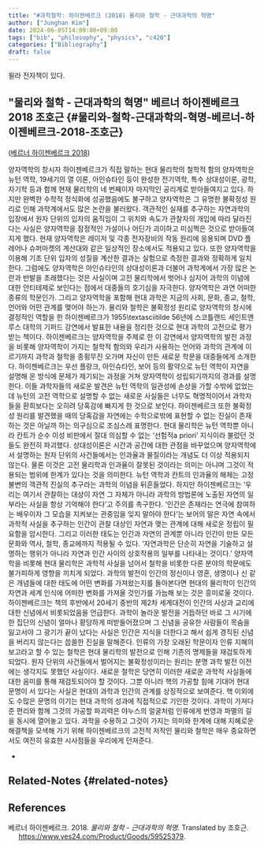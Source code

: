 ```yaml
---
title: "#과학철학: 하이젠베르크 (2018) 물리와 철학 - 근대과학의 혁명"
author: ["Junghan Kim"]
date: 2024-06-05T14:09:00+09:00
tags: ["bib", "philosophy", "physics", "c420"]
categories: ["Bibliography"]
draft: false
---
```


윌라 전자책이 있다.


## "물리와 철학 - 근대과학의 혁명" 베르너 하이젠베르크 2018 조호근 {#물리와-철학-근대과학의-혁명-베르너-하이젠베르크-2018-조호근}

(<a href="#citeproc_bib_item_1">베르너 하이젠베르크 2018</a>)

양자역학의 창시자 하이젠베르크가 직접 말하는 현대 물리학의 철학적 함의 양자역학은 뉴턴 역학, 19세기의 열 이론, 아인슈타인 등이 완성한 전기역학, 특수 상대성이론, 광학, 자기학 등과 함께 현재 물리학의 네 번째이자 마지막인 공리계로 받아들여지고 있다. 하지만 완벽한 수학적 정식화에 성공했음에도 불구하고 양자역학은 그 유명한 불확정성 원리로 인해 과학계에서도 많은 논란을 불러왔다. 객관적인 실재를 추구하는 자연과학의 입장에서 원자 단위의 입자의 움직임이 그 위치와 속도가 관찰자의 개입에 따라 달라진다는 사실은 양자역학을 잠정적인 가설이나 어딘가 괴이하고 미심쩍은 것으로 받아들여지게 했다. 현재 양자역학은 레이저 및 각종 전자장비의 작동 원리에 응용되며 DVD 플레어나 슈퍼마켓의 계산대와 같은 일상적인 장소에서도 적용되고 있다. 또한 양자역학을 이용해 기초 단위 입자의 성질을 계산한 결과는 실험으로 측정한 결과와 정확하게 일치한다. 그럼에도 양자역학은 아인슈타인의 상대성이론과 더불어 과학계에서 가장 많은 논란과 반발을 초래했다는 것은 사실이며 고전 물리학에서 벗어나 심지어 과학의 이념에 대한 안티테제로 보인다는 점에서 대중들의 호기심을 자극한다. 양자역학은 과연 어떠한 종류의 학문인가. 그리고 양자역학을 포함해 현대 과학은 지금의 사회, 문화, 종교, 철학, 언어와 어떤 관계를 맺어야 하는가. 물리와 철학은 불확정성 원리로 양자역학의 창시에 결정적인 역할을 한 하이젠베르크가 1955\textasciitilde 56년에 스코틀랜드 세인트앤루스 대학의 기퍼드 강연에서 발표한 내용을 정리한 것으로 현대 과학의 고전으로 평가받는 책이다. 하이젠베르크는 양자역학을 주제로 한 이 강연에서 양자역학의 발전 과정을 비롯해 양자역학이 가지는 철학적 함의와 우리가 사용하는 언어와 과학의 관계에 이르기까지 과학과 철학을 종횡무진 오가며 자신이 만든 새로운 학문을 대중들에게 소개한다. 하이젠베르크는 우선 플랑크, 아인슈타인, 보어 등의 활약으로 뉴턴 역학이 자연을 설명해 온 방식에 문제가 제기되는 과정을 거쳐 양자역학이 성립되기까지의 경과를 설명한다. 이들 과학자들의 새로운 발견은 뉴턴 역학의 일관성에 손상을 가할 수밖에 없었는데 뉴턴의 고전 역학으로 설명할 수 없는 새로운 사실들은 너무도 혁명적이어서 과학자들을 환희보다는 오히려 당혹감에 빠지게 한 것으로 보인다. 하이젠베르크 또한 불확정성 원리를 발견했을 때의 당혹감을 자연에는 수학으로밖에 표현할 수 없는 진실이 존재하는 것은 아닐까 하는 의구심으로 조심스레 표명한다. 현대 물리학은 뉴턴 역학뿐 아니라 칸트가 순수 이성 비판에서 절대 의심할 수 없는 ‘선험적a priori’ 지식이라 불렀던 것들도 완전히 파괴했다. 상대성이론은 시간과 공간에 대한 관점을 바꾸었으며 양자역학에서 설명하는 원자 단위의 사건들에서는 인과율과 물질이라는 개념도 더 이상 적용되지 않는다. 물론 이것은 고전 물리학과 인과율이 잘못된 것이라는 의미는 아니며 그것이 적용되는 범위에 한계가 있다는 것을 의미한다. 뉴턴 역학과 칸트의 인과율의 해체는 고정불변의 객관적 진실의 추구라는 과학의 이념을 뒤흔들었다. 하지만 하이젠베르크는 ‘우리는 여기서 관찰하는 대상이 자연 그 자체가 아니라 과학의 방법론에 노출된 자연의 일부라는 사실을 항상 기억해야 한다’고 주의를 촉구한다. ‘인간은 존재라는 연극에 참여하는 배우이자 그 모습을 지켜보는 관중임을 잊지 말아야 한다’는 보어의 말은 자연 속에서 과학적 사실을 추구하는 인간이 관찰 대상인 자연과 맺는 관계에 대해 새로운 정립이 필요함을 암시한다. 그리고 이러한 태도는 인간과 자연의 관계뿐 아니라 인간이 만든 모든 문화와 역사, 철학, 종교에까지 적용될 수 있다. ‘자연과학은 단순히 자연을 기술하고 설명하는 행위가 아니라 자연과 인간 사이의 상호작용의 일부를 나타내는 것이다.’ 양자역학을 비롯해 현대 물리학은 과학적 사실을 넘어서 철학을 비롯한 다른 분야의 학문에도 불가피하게 영향을 끼치게 되었다. 과학의 발전이 인간의 정신이나 영혼, 생명이나 신 같은 개념들에 대한 태도에 어떤 변화를 가져왔는지를 돌아본다면 현대의 물리학이 인간의 자연과 세계 인식에 어떠한 변화를 가져올 것인가를 가늠해 보는 것은 흥미로울 것이다. 하이젠베르크는 책의 후반에서 20세기 중반의 제2차 세계대전이 인간의 사상과 교리에 대한 신념에서 비롯되었음을 언급한다. 과학이 놀라운 발전을 거듭하던 바로 그 시기에 한 집단의 신념이 얼마나 황당하게 떠받들어졌으며 그 신념을 공유한 사람들이 목숨을 잃고서야 그 광기가 끝이 났다는 사실은 인간은 지식을 더한다고 해서 쉽게 경직된 신념을 버리지 않는다는 씁쓸한 진실을 말해준다. 인류의 가장 오래된 학문이자 인류 지혜의 보고라고 할 수 있는 철학은 현대 물리학의 발전으로 인해 기존의 명제들을 재검토하게 되었다. 원자 단위의 사건들에서 벌어지는 불확정성이라는 원리는 분명 과학 발전 이전에는 생각지도 못했던 사실이다. 새로운 철학은 당연히 이러한 새로운 과학적 사실들에 대한 음미를 통해 재검토되어야 할 것이다. 그뿐 아니라 핵의 가공할 힘에 기대어 현대 문명이 서 있다는 사실은 현대의 과학과 인간의 관계를 상징적으로 보여준다. 핵 이외에도 수많은 문명의 이기는 현대 과학의 성과에 직접적으로 기인한 것이다. 과학이 가져다준 편리와 함께 그것의 가공할 파괴력은 야누스의 얼굴처럼 인류에게 번영과 파멸의 길을 동시에 열어놓고 있다. 과학을 수용하고 그것이 가지는 의미와 한계에 대해 지혜로운 해결책을 모색해 가기 위해 하이젠베르크의 고전적 저작인 물리와 철학은 매우 중요하면서도 여전히 유효한 시사점들을 우리에게 던져준다.

-


## Related-Notes {#related-notes}

## References

<style>.csl-entry{text-indent: -1.5em; margin-left: 1.5em;}</style><div class="csl-bib-body">
  <div class="csl-entry"><a id="citeproc_bib_item_1"></a>베르너 하이젠베르크. 2018. <i>물리와 철학 - 근대과학의 혁명</i>. Translated by 조호근. <a href="https://www.yes24.com/Product/Goods/59525379">https://www.yes24.com/Product/Goods/59525379</a>.</div>
</div>
